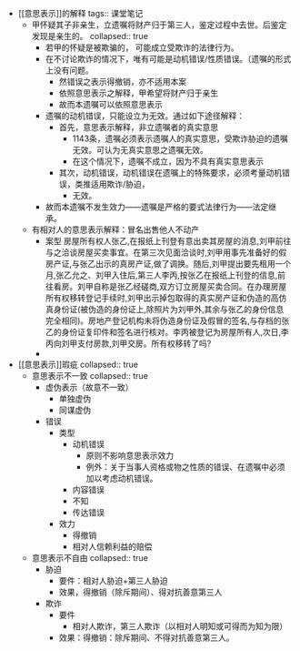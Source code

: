 - [[意思表示]]的解释
  tags:: 课堂笔记
	- 甲怀疑其子非亲生，立遗嘱将财产归于第三人，鉴定过程中去世。后鉴定发现是亲生的。
	  collapsed:: true
		- 若甲的怀疑是被欺骗的， 可能成立受欺诈的法律行为。
		- 在不讨论欺诈的情况下，唯有可能是动机错误/性质错误。（遗嘱的形式上没有问题。
			- 然错误之表示得撤销，亦不适用本案
			- 依照意思表示之解释，甲希望将财产归于亲生
			- 故而本遗嘱可以依照意思表示
		- 遗嘱的动机错误，只能设立为无效。通过如下途径解释：
			- 首先，意思表示解释，非立遗嘱者的真实意思
				- 1143条，遗嘱必须表示遗嘱人的真实意思，受欺诈胁迫的遗嘱无效。可认为无真实意思之遗嘱无效。
				- 在这个情况下，遗嘱不成立，因为不具有真实意思表示
			- 其次，动机错误，动机错误在遗嘱上的特殊要求，必须考量动机错误，类推适用欺诈/胁迫，
				- 无效。
		- 故而本遗嘱不发生效力——遗嘱是严格的要式法律行为——法定继承。
	- 有相对人的意思表示解释：冒名出售他人不动产
		- 案型
		   房屋所有权人张乙,在报纸上刊登有意出卖其房屋的消息,刘甲前往与之洽谈房屋买卖事宜。在第三次见面洽谈时,刘甲用事先准备好的假房产证,与张乙出示的真房产证,做了调换。随后,刘甲提出要先租用一个月,张乙允之、刘甲入住后,第三人李丙,按张乙在报纸上刊登的信息,前往看房。刘甲自称是张乙经磋商,双方订立房屋买卖合同。在办理房屋所有权移转登记手续时,刘甲出示掉包取得的真实房产证和伪造的高仿真身份证(被伪造的身份证上,除照片为刘甲外,其余与张乙的身份信息完全相同)。房地产登记机构未将伪造身份证及假冒的签名,与存档的张乙的身份证复印件和签名进行核对。李丙被登记为房屋所有人,次日,李丙向刘甲支付房款,刘甲交房。所有权移转了吗?
		-
- [[意思表示]]瑕疵
  collapsed:: true
	- 意思表示不一致
	  collapsed:: true
		- 虚伪表示（故意不一致）
			- 单独虚伪
			- 同谋虚伪
		- 错误
			- 类型
				- 动机错误
					- 原则不影响意思表示效力
					- 例外：关于当事人资格或物之性质的错误、在遗嘱中必须加以考虑动机错误。
				- 内容错误
				- 不知
				- 传达错误
			- 效力
				- 得撤销
				- 相对人信赖利益的赔偿
	- 意思表示不自由
	  collapsed:: true
		- 胁迫
			- 要件：相对人胁迫+第三人胁迫
			- 效果，得撤销（除斥期间）、得对抗善意第三人
		- 欺诈
			- 要件
				- 相对人欺诈，第三人欺诈（以相对人明知或可得而为知为限）
			- 效果：得撤销：除斥期间、不得对抗善意第三人。